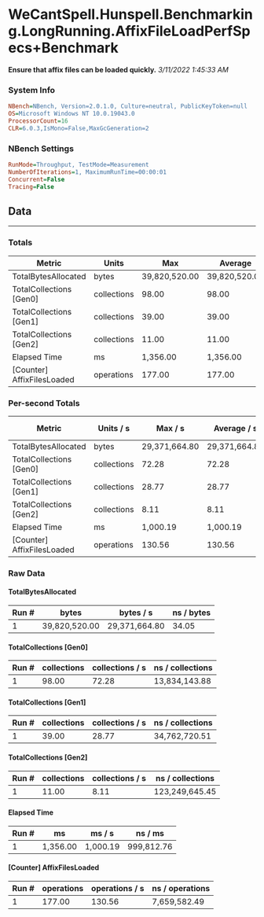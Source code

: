﻿# WeCantSpell.Hunspell.Benchmarking.LongRunning.AffixFileLoadPerfSpecs+Benchmark
__Ensure that affix files can be loaded quickly.__
_3/11/2022 1:45:33 AM_
### System Info
```ini
NBench=NBench, Version=2.0.1.0, Culture=neutral, PublicKeyToken=null
OS=Microsoft Windows NT 10.0.19043.0
ProcessorCount=16
CLR=6.0.3,IsMono=False,MaxGcGeneration=2
```

### NBench Settings
```ini
RunMode=Throughput, TestMode=Measurement
NumberOfIterations=1, MaximumRunTime=00:00:01
Concurrent=False
Tracing=False
```

## Data
-------------------

### Totals
|          Metric |           Units |             Max |         Average |             Min |          StdDev |
|---------------- |---------------- |---------------- |---------------- |---------------- |---------------- |
|TotalBytesAllocated |           bytes |   39,820,520.00 |   39,820,520.00 |   39,820,520.00 |            0.00 |
|TotalCollections [Gen0] |     collections |           98.00 |           98.00 |           98.00 |            0.00 |
|TotalCollections [Gen1] |     collections |           39.00 |           39.00 |           39.00 |            0.00 |
|TotalCollections [Gen2] |     collections |           11.00 |           11.00 |           11.00 |            0.00 |
|    Elapsed Time |              ms |        1,356.00 |        1,356.00 |        1,356.00 |            0.00 |
|[Counter] AffixFilesLoaded |      operations |          177.00 |          177.00 |          177.00 |            0.00 |

### Per-second Totals
|          Metric |       Units / s |         Max / s |     Average / s |         Min / s |      StdDev / s |
|---------------- |---------------- |---------------- |---------------- |---------------- |---------------- |
|TotalBytesAllocated |           bytes |   29,371,664.80 |   29,371,664.80 |   29,371,664.80 |            0.00 |
|TotalCollections [Gen0] |     collections |           72.28 |           72.28 |           72.28 |            0.00 |
|TotalCollections [Gen1] |     collections |           28.77 |           28.77 |           28.77 |            0.00 |
|TotalCollections [Gen2] |     collections |            8.11 |            8.11 |            8.11 |            0.00 |
|    Elapsed Time |              ms |        1,000.19 |        1,000.19 |        1,000.19 |            0.00 |
|[Counter] AffixFilesLoaded |      operations |          130.56 |          130.56 |          130.56 |            0.00 |

### Raw Data
#### TotalBytesAllocated
|           Run # |           bytes |       bytes / s |      ns / bytes |
|---------------- |---------------- |---------------- |---------------- |
|               1 |   39,820,520.00 |   29,371,664.80 |           34.05 |

#### TotalCollections [Gen0]
|           Run # |     collections | collections / s |ns / collections |
|---------------- |---------------- |---------------- |---------------- |
|               1 |           98.00 |           72.28 |   13,834,143.88 |

#### TotalCollections [Gen1]
|           Run # |     collections | collections / s |ns / collections |
|---------------- |---------------- |---------------- |---------------- |
|               1 |           39.00 |           28.77 |   34,762,720.51 |

#### TotalCollections [Gen2]
|           Run # |     collections | collections / s |ns / collections |
|---------------- |---------------- |---------------- |---------------- |
|               1 |           11.00 |            8.11 |  123,249,645.45 |

#### Elapsed Time
|           Run # |              ms |          ms / s |         ns / ms |
|---------------- |---------------- |---------------- |---------------- |
|               1 |        1,356.00 |        1,000.19 |      999,812.76 |

#### [Counter] AffixFilesLoaded
|           Run # |      operations |  operations / s | ns / operations |
|---------------- |---------------- |---------------- |---------------- |
|               1 |          177.00 |          130.56 |    7,659,582.49 |


